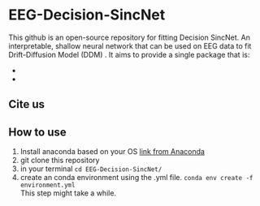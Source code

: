 # EEG-Decision-SincNet

This github is an open-source repository for fitting Decision SincNet. An interpretable, shallow neural network that can be used on EEG data to 
fit Drift-Diffusion Model (DDM)
.
It aims to provide a single package that is:

* 
*



## Cite us


## How to use

1. Install anaconda based on your OS [link from Anaconda](https://docs.anaconda.com/anaconda/install/)  
2. git clone this repository
3. in your terminal ```cd EEG-Decision-SincNet/```
4. create an conda environment using the .yml file. ```conda env create -f environment.yml```  
   This step might take a while. 
